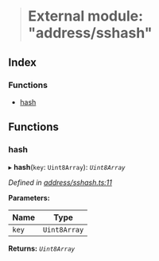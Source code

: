 > # External module: "address/sshash"

## Index

### Functions

* [hash](_address_sshash_.md#hash)

## Functions

###  hash

▸ **hash**(`key`: `Uint8Array`): *`Uint8Array`*

*Defined in [address/sshash.ts:11](https://github.com/polkadot-js/common/blob/c7c04bf/packages/util-crypto/src/address/sshash.ts#L11)*

**Parameters:**

Name | Type |
------ | ------ |
`key` | `Uint8Array` |

**Returns:** *`Uint8Array`*